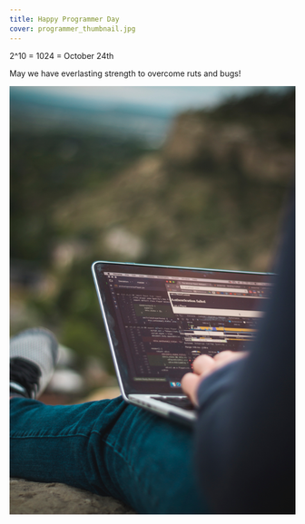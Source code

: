 ```yaml
---
title: Happy Programmer Day
cover: programmer_thumbnail.jpg
---
```


2^10 = 1024 = October 24th

May we have everlasting strength to overcome ruts and bugs!

![programmer programming](programmer.jpg 'doing own thing')

